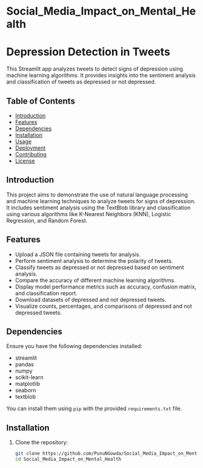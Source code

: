 # Social_Media_Impact_on_Mental_Health

# Depression Detection in Tweets

This Streamlit app analyzes tweets to detect signs of depression using machine learning algorithms. It provides insights into the sentiment analysis and classification of tweets as depressed or not depressed.

## Table of Contents

- [Introduction](#introduction)
- [Features](#features)
- [Dependencies](#dependencies)
- [Installation](#installation)
- [Usage](#usage)
- [Deployment](#deployment)
- [Contributing](#contributing)
- [License](#license)

## Introduction

This project aims to demonstrate the use of natural language processing and machine learning techniques to analyze tweets for signs of depression. It includes sentiment analysis using the TextBlob library and classification using various algorithms like K-Nearest Neighbors (KNN), Logistic Regression, and Random Forest.

## Features

- Upload a JSON file containing tweets for analysis.
- Perform sentiment analysis to determine the polarity of tweets.
- Classify tweets as depressed or not depressed based on sentiment analysis.
- Compare the accuracy of different machine learning algorithms.
- Display model performance metrics such as accuracy, confusion matrix, and classification report.
- Download datasets of depressed and not depressed tweets.
- Visualize counts, percentages, and comparisons of depressed and not depressed tweets.

## Dependencies

Ensure you have the following dependencies installed:

- streamlit
- pandas
- numpy
- scikit-learn
- matplotlib
- seaborn
- textblob

You can install them using `pip` with the provided `requirements.txt` file.

## Installation

1. Clone the repository:
   ```bash
   git clone https://github.com/PunuNGowda/Social_Media_Impact_on_Mental_Health.git
   cd Social_Media_Impact_on_Mental_Health
